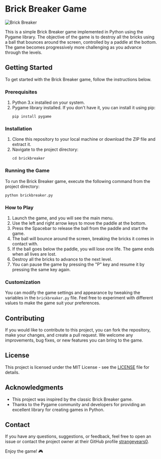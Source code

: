 # Brick Breaker Game

![Brick Breaker](https://user-images.githubusercontent.com/56331279/116331001-1c392780-a7d8-11eb-9571-5a4937c15554.png)

This is a simple Brick Breaker game implemented in Python using the Pygame library. The objective of the game is to destroy all the bricks using a ball that bounces around the screen, controlled by a paddle at the bottom. The game becomes progressively more challenging as you advance through the levels.

## Getting Started

To get started with the Brick Breaker game, follow the instructions below.

### Prerequisites

1. Python 3.x installed on your system.
2. Pygame library installed. If you don't have it, you can install it using pip:
   ```
   pip install pygame
   ```

### Installation

1. Clone this repository to your local machine or download the ZIP file and extract it.
2. Navigate to the project directory:
   ```
   cd brickbreaker
   ```

### Running the Game

To run the Brick Breaker game, execute the following command from the project directory:

```
python brickbreaker.py
```

### How to Play

1. Launch the game, and you will see the main menu.
2. Use the left and right arrow keys to move the paddle at the bottom.
3. Press the Spacebar to release the ball from the paddle and start the game.
4. The ball will bounce around the screen, breaking the bricks it comes in contact with.
5. If the ball goes below the paddle, you will lose one life. The game ends when all lives are lost.
6. Destroy all the bricks to advance to the next level.
7. You can pause the game by pressing the "P" key and resume it by pressing the same key again.

### Customization

You can modify the game settings and appearance by tweaking the variables in the `brickbreaker.py` file. Feel free to experiment with different values to make the game suit your preferences.

## Contributing

If you would like to contribute to this project, you can fork the repository, make your changes, and create a pull request. We welcome any improvements, bug fixes, or new features you can bring to the game.

## License

This project is licensed under the MIT License - see the [LICENSE](LICENSE) file for details.

## Acknowledgments

- This project was inspired by the classic Brick Breaker game.
- Thanks to the Pygame community and developers for providing an excellent library for creating games in Python.

## Contact

If you have any questions, suggestions, or feedback, feel free to open an issue or contact the project owner at their GitHub profile [strangeyears0](https://github.com/strangeyears0).

Enjoy the game! 🎮

